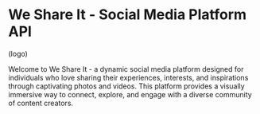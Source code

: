 # We Share It - Social Media Platform API

(logo)

Welcome to We Share It - a dynamic social media platform designed for individuals who love sharing their experiences, interests, and inspirations through captivating photos and videos. This platform provides a visually immersive way to connect, explore, and engage with a diverse community of content creators.
